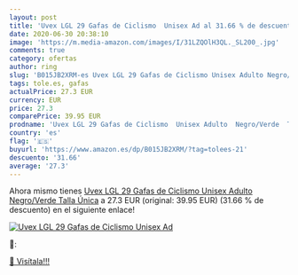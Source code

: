 ```yaml
---
layout: post
title: 'Uvex LGL 29 Gafas de Ciclismo  Unisex Ad al 31.66 % de descuento'
date: 2020-06-30 20:38:10
image: 'https://m.media-amazon.com/images/I/31LZQOlH3QL._SL200_.jpg'
comments: true
category: ofertas
author: ring
slug: 'B015JB2XRM-es Uvex LGL 29 Gafas de Ciclismo Unisex Adulto Negro/Verde...'
tags: tole.es, gafas
actualPrice: 27.3 EUR
currency: EUR
price: 27.3
comparePrice: 39.95 EUR
prodname: 'Uvex LGL 29 Gafas de Ciclismo  Unisex Adulto  Negro/Verde  Talla Única'
country: 'es'
flag: '🇪🇸'
buyurl: 'https://www.amazon.es/dp/B015JB2XRM/?tag=tolees-21'
descuento: '31.66'
average: '27.3'
---
```


Ahora mismo tienes [Uvex LGL 29 Gafas de Ciclismo  Unisex Adulto  Negro/Verde  Talla Única](https://www.amazon.es/dp/B015JB2XRM/?tag=tolees-21) a 27.3 EUR (original: 39.95 EUR) (31.66 %  de descuento) en el siguiente enlace!

[![Uvex LGL 29 Gafas de Ciclismo  Unisex Ad](https://m.media-amazon.com/images/I/31LZQOlH3QL._SL200_.jpg)](https://www.amazon.es/dp/B015JB2XRM/?tag=tolees-21)

🔎:


[🛒 Visítala!!!](https://www.amazon.es/dp/B015JB2XRM/?tag=tolees-21)
